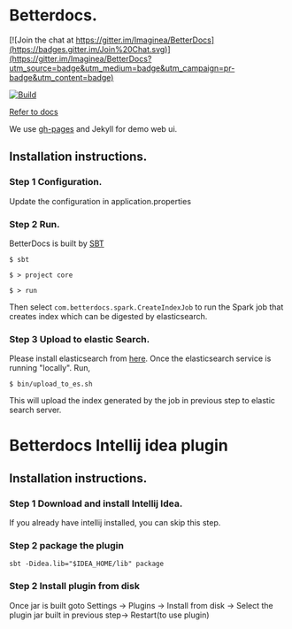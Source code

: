 # Betterdocs.

[![Join the chat at https://gitter.im/Imaginea/BetterDocs](https://badges.gitter.im/Join%20Chat.svg)](https://gitter.im/Imaginea/BetterDocs?utm_source=badge&utm_medium=badge&utm_campaign=pr-badge&utm_content=badge)

[![Build](https://travis-ci.org/Imaginea/BetterDocs.svg?branch=master)](https://travis-ci.org/Imaginea/BetterDocs/builds)

[Refer to docs](http://imaginea.github.io/BetterDocs/)

We use [gh-pages](https://pages.github.com/) and Jekyll for demo web ui.

## Installation instructions.

### Step 1 Configuration.
Update the configuration in application.properties

### Step 2 Run.

BetterDocs is built by [SBT](http://www.scala-sbt.org/)

`$ sbt`

`$ > project core`

`$ > run`

Then select `com.betterdocs.spark.CreateIndexJob` to run the Spark job that creates index which can be digested by elasticsearch.

### Step 3 Upload to elastic Search.

Please install elasticsearch from [here](http://www.elasticsearch.org/overview/elkdownloads/).
Once the elasticsearch service is running "locally". Run,

`$ bin/upload_to_es.sh`

This will upload the index generated by the job in previous step to elastic search server.

# Betterdocs Intellij idea plugin

## Installation instructions.

### Step 1 Download and install Intellij Idea.
If you already have intellij installed, you can skip this step.

### Step 2 package the plugin
`sbt -Didea.lib="$IDEA_HOME/lib" package`

### Step 2 Install plugin from disk
Once jar is built goto Settings -> Plugins -> Install from disk -> Select the plugin jar built in previous step-> Restart(to use plugin)
